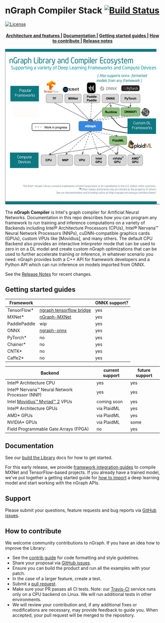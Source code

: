 # nGraph Compiler Stack [![Build Status][build-status-badge]][build-status]


[![License](https://img.shields.io/badge/License-Apache%202.0-blue.svg)](https://github.com/NervanaSystems/ngraph/blob/master/LICENSE)
<div align="center">
  <h4>
    <a href="https://ngraph.nervanasys.com/docs/latest/project/about.html">
      Architecture and features
    </a>
    <span> | </span>
    <a href="https://ngraph.nervanasys.com/docs/latest">
      Documentation
    </a>
    <span> | </span>
        <a href="#Getting-started-guides" >
      Getting started guides
    </a>
    <span> | </span>
        <a href="#How-to-contribute" >
      How to contribute
    </a>
    <span> | </span>
    <a href="https://ngraph.nervanasys.com/docs/latest/project/release-notes.html">
      Release notes
    </a>

  </h4>
</div>




![nGraph ecosystem][ngraph-ecosystem]

The **nGraph Compiler** is Intel's graph compiler for Artificial Neural Networks. 
Documentation in this repo describes how you can program any framework 
to run training and inference computations on a variety of Backends including 
Intel® Architecture Processors (CPUs), Intel® Nervana™ Neural Network Processors 
(NNPs), cuDNN-compatible graphics cards (GPUs), custom VPUs like [Movidius], and
many others. The default CPU Backend also provides an interactive *Interpreter* 
mode that can be used to zero in on a DL model and create custom nGraph 
optimizations that can be used to further accelerate training or inference, in 
whatever scenario you need. nGraph provides both  a C++ API for framework 
developers and a Python API which can run inference on models imported from 
ONNX. 

See the [Release Notes] for recent changes.



## Getting started guides


|  Framework     |                            | ONNX support?  |
|----------------|----------------------------|----------------|
| TensorFlow*    | [ngraph tensorflow bridge] | yes            |
| MXNet*         | [nGraph-MXNet]             | yes            |
| PaddlePaddle   |        wip                 | yes            |   
| ONNX           | [ngraph-onnx]              | yes            |   
| PyTorch*       | no                         | yes            |
| Chainer*       | no                         | yes            |
| CNTK*          | no                         | yes            |
| Caffe2*        | no                         | yes            |


| Backend                                       | current support   | future support |
|-----------------------------------------------|-------------------|----------------|
| Intel® Architecture CPU                       | yes               | yes            |
| Intel® Nervana™ Neural Network Processor (NNP)| yes               | yes            |
| Intel [Movidius™ Myriad™ 2] VPUs              | coming soon       | yes            |
| Intel® Architecture GPUs                      | via PlaidML       | yes            |
| AMD* GPUs                                     | via PlaidML       | yes            |
| NVIDIA* GPUs                                  | via PlaidML       | some           | 
| Field Programmable Gate Arrays (FPGA)         | no                | yes            |


## Documentation

See our [build the Library] docs for how to get started.

For this early release, we provide [framework integration guides] to
compile MXNet and TensorFlow-based projects. If you already have a
trained model, we've put together a getting started guide for
[how to import] a deep learning model and start working with the nGraph
APIs.

## Support

Please submit your questions, feature requests and bug reports via
[GitHub issues].

## How to contribute

We welcome community contributions to nGraph. If you have an idea how
to improve the Library:

* See the [contrib guide] for code formatting and style guidelines.
* Share your proposal via [GitHub issues].
* Ensure you can build the product and run all the examples with your patch.
* In the case of a larger feature, create a test.
* Submit a [pull request].
* Make sure your PR passes all CI tests. Note: our [Travis-CI][build-status] service
  runs only on a CPU backend on Linux. We will run additional tests
  in other environments.
* We will review your contribution and, if any additional fixes or
  modifications are necessary, may provide feedback to guide you. When
  accepted, your pull request will be merged to the repository.


[Architecture and features]:https://ngraph.nervanasys.com/docs/latest/project/about.html
[Documentation]: https://ngraph.nervanasys.com/docs/latest
[build the Library]: https://ngraph.nervanasys.com/docs/latest/buildlb.html
[Getting Started Guides]: Getting-started-guides
[How to contribute]: How-to-contribute
[framework integration guides]: http://ngraph.nervanasys.com/docs/latest/framework-integration-guides.html
[release notes]: https://ngraph.nervanasys.com/docs/latest/project/release-notes.html
[Github issues]: https://github.com/NervanaSystems/ngraph/issues
[contrib guide]: https://ngraph.nervanasys.com/docs/latest/project/code-contributor-README.html
[pull request]: https://github.com/NervanaSystems/ngraph/pulls
[how to import]: http://ngraph.nervanasys.com/docs/latest/howto/import.html
[ngraph-ecosystem]: doc/sphinx/source/graphics/599px-Intel-ngraph-ecosystem.png "nGraph Ecosystem"
[build-status]: https://travis-ci.org/NervanaSystems/ngraph/branches
[build-status-badge]: https://travis-ci.org/NervanaSystems/ngraph.svg?branch=master
[develop-without-lockin]: doc/sphinx/source/graphics/develop-without-lockin.png "Develop on any part of the stack wtihout lockin"
[Movidius™ Myriad™ 2]:https://www.movidius.com/solutions/vision-processing-unit
[ngraph tensorflow bridge]: https://github.com/NervanaSystems/ngraph-tf
[nGraph-MXNet]: https://github.com/NervanaSystems/ngraph-mxnet/blob/master/NGRAPH_README.md
[ngraph-onnx]: https://github.com/NervanaSystems/ngraph-onnx/blob/master/README.md